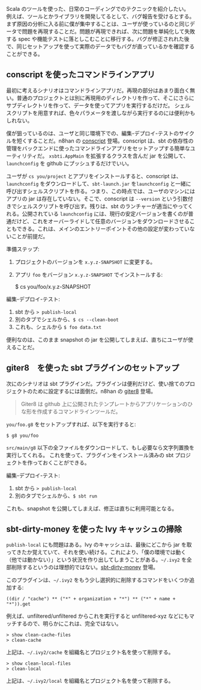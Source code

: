Scala のツールを使った、日常のコーディングでのテクニックを紹介したい。
例えば、ツールとかライブラリを開発してるとして、バグ報告を受けるとする。まず原因の分析に入る前に僕が集中することは、ユーザが使っているのと同じデータで問題を再現することだ。問題が再現できれば、次に問題を単純化して失敗する spec や機能テストに落としこむことに移行する。バグが修正されれた後で、同じセットアップを使って実際のデータでもバグが直っているかを確認することができる。

## conscript を使ったコマンドラインアプリ
最初に考えるシナリオはコマンドラインアプリだ。再現の部分はあまり面白く無い。普通のプロジェクトとは別に再現用のディレクトリを作って、そこにさらにサブディレクトリを作って、データを使ってアプリを実行するだけだ。
シェルスクリプトを用意すれば、色々パラメータを渡しながら実行するのには便利かもしれない。

僕が狙っているのは、ユーザと同じ環境下での、編集-デプロイ-テストのサイクルを短くすることだ。n8han の [conscript][1] 登場。conscript は、sbt の依存性の管理をバックエンドに使ったコマンドラインアプリをセットアップする簡単なユーティリティだ。 `xsbti.AppMain` を拡張するクラスを含んだ jar を公開して、`launchconfig` を github にプッシュするだけでいい。

ユーザが `cs you/project` とアプリをインストールすると、conscript は、`launchconfig` をダウンロードして、`sbt-launch.jar` を`launchconfig` と一緒に呼び出すシェルスクリプトを作る。つまり、この時点では、ユーザのマシンにはアプリの jar は存在していない。そこで、conscript は `--version` という引数付きでシェルスクリプトを呼び出す。残りは、sbt のランチャーが適当にやってくれる。公開されている `launchconfig` には、現行の安定バージョンを書くのが普通だけど、これをオーバーライドして任意のバージョンをダウンロードさせることもできる。これは、メインのエントリーポイントその他の設定が変わっていないことが前提だ。

準備ステップ: 
1. プロジェクトのバージョンを `x.y.z-SNAPSHOT` に変更する。
2. アプリ `foo` をバージョン `x.y.z-SNAPSHOT` でインストールする:

    $ cs you/foo/x.y.z-SNAPSHOT

編集-デプロイ-テスト:
1. sbt から `> publish-local`
2. 別のタブでシェルから、`$ cs --clean-boot`
3. これも、シェルから `$ foo data.txt`

便利なのは、このまま snapshot の jar を公開してしまえば、直ちにユーザが使えることだ。

## giter8　を使った sbt プラグインのセットアップ

次にのシナリオは sbt プラグインだ。プラグインは便利だけど、使い捨てのプロジェクトのために設定するには面倒だ。n8han の [giter8][2] 登場。

> Giter8 は github 上に公開されたテンプレートからアプリケーションのひな形を作成するコマンドラインツールだ。

`you/foo.g8` をセットアップすれば、以下を実行すると:

    $ g8 you/foo

`src/main/g8` 以下の全ファイルをダウンロードして、もし必要なら文字列置換を実行してくれる。
これを使って、プラグインをインストール済みの sbt プロジェクトを作っておくことができる。

編集-デプロイ-テスト:
1. sbt から `> publish-local`
2. 別のタブでシェルから、`$ sbt run`

これも、snapshot を公開してしまえば、修正は直ちに利用可能となる。

## sbt-dirty-money を使った Ivy キャッシュの掃除

`publish-local` にも問題はある。Ivy のキャッシュは、最後にどこから jar を取ってきたか覚えていて、それを使い続ける。これにより、「僕の環境では動く（他では動かない）」という状況を作り出してしまうことがある。`~/.ivy2` を全部削除するというのは理想的ではない。[sbt-dirty-money][3] 登場。

このプラグインは、`~/.ivy2` をもう少し選択的に削除するコマンドをいくつか追加する:

    ((dir / "cache") ** ("*" + organization + "*") ** ("*" + name + "*")).get

例えば、unfiltered/unfiltered からこれを実行すると unfiltered-xyz などにもマッチするので、明らかにこれは、完全ではない。

    > show clean-cache-files
    > clean-cache

上記は、`~/.ivy2/cache` を組織名とプロジェクト名を使って削除する。

    > show clean-local-files
    > clean-local

上記は、`~/.ivy2/local` を組織名とプロジェクト名を使って削除する。

  [1]: https://github.com/n8han/conscript
  [2]: https://github.com/n8han/giter8
  [3]: https://github.com/sbt/sbt-dirty-money

